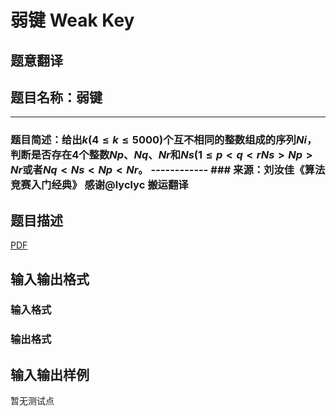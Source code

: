 # 弱键 Weak Key

## 题意翻译

## 题目名称：弱键

------------

### 题目简述：给出$k$($4\le k\leq5000$)个互不相同的整数组成的序列$Ni$，判断是否存在4个整数$Np$、$Nq$、$Nr$和$Ns$($1\le p <q<rNs>Np>Nr$或者$Nq<Ns<Np<Nr$。 ------------ ### 来源：刘汝佳《算法竞赛入门经典》 感谢@lyclyc 搬运翻译

## 题目描述

[problemUrl]: https://uva.onlinejudge.org/index.php?option=com_onlinejudge&Itemid=8&category=825&page=show_problem&problem=4493

[PDF](https://uva.onlinejudge.org/external/16/p1618.pdf)

## 输入输出格式

### 输入格式

### 输出格式

## 输入输出样例

暂无测试点

